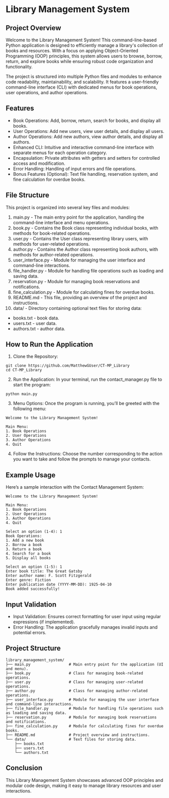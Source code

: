 # Library Management System
## Project Overview
Welcome to the Library Management System! This command-line-based Python application is designed to efficiently manage a library's collection of books and resources. With a focus on applying Object-Oriented Programming (OOP) principles, this system allows users to browse, borrow, return, and explore books while ensuring robust code organization and functionality.

The project is structured into multiple Python files and modules to enhance code readability, maintainability, and scalability. It features a user-friendly command-line interface (CLI) with dedicated menus for book operations, user operations, and author operations.

## Features
* Book Operations: Add, borrow, return, search for books, and display all books.
* User Operations: Add new users, view user details, and display all users.
* Author Operations: Add new authors, view author details, and display all authors.
* Enhanced CLI: Intuitive and interactive command-line interface with separate menus for each operation category.
* Encapsulation: Private attributes with getters and setters for controlled access and modification.
* Error Handling: Handling of input errors and file operations.
* Bonus Features (Optional): Text file handling, reservation system, and fine calculation for overdue books.

## File Structure
This project is organized into several key files and modules:

1. main.py - The main entry point for the application, handling the command-line interface and menu operations.
2. book.py - Contains the Book class representing individual books, with methods for book-related operations.
3. user.py - Contains the User class representing library users, with methods for user-related operations.
4. author.py - Contains the Author class representing book authors, with methods for author-related operations.
5. user_interface.py - Module for managing the user interface and command-line interactions.
6. file_handler.py - Module for handling file operations such as loading and saving data.
7. reservation.py - Module for managing book reservations and notifications.
8. fine_calculation.py - Module for calculating fines for overdue books.
9. README.md - This file, providing an overview of the project and instructions.
10. data/ - Directory containing optional text files for storing data:
* books.txt - book data.
* users.txt - user data.
* authors.txt - author data.

## How to Run the Application
1. Clone the Repository:

```
git clone https://github.com/MatthewGUser/CT-MP_Library
cd CT-MP_Library
```

2. Run the Application: In your terminal, run the contact_manager.py file to start the program:
```
python main.py
```

3. Menu Options: Once the program is running, you’ll be greeted with the following menu:
```
Welcome to the Library Management System!

Main Menu:
1. Book Operations
2. User Operations
3. Author Operations
4. Quit
```
4. Follow the Instructions: Choose the number corresponding to the action you want to take and follow the prompts to manage your contacts.

## Example Usage
Here’s a sample interaction with the Contact Management System:

```
Welcome to the Library Management System!

Main Menu:
1. Book Operations
2. User Operations
3. Author Operations
4. Quit

Select an option (1-4): 1
Book Operations:
1. Add a new book
2. Borrow a book
3. Return a book
4. Search for a book
5. Display all books

Select an option (1-5): 1
Enter book title: The Great Gatsby
Enter author name: F. Scott Fitzgerald
Enter genre: Fiction
Enter publication date (YYYY-MM-DD): 1925-04-10
Book added successfully!
```

## Input Validation
* Input Validation: Ensures correct formatting for user input using regular expressions (if implemented).
* Error Handling: The application gracefully manages invalid inputs and potential errors.

## Project Structure
```
library_management_system/
├── main.py                 # Main entry point for the application (UI and menu).
├── book.py                 # Class for managing book-related operations.
├── user.py                 # Class for managing user-related operations.
├── author.py               # Class for managing author-related operations.
├── user_interface.py       # Module for managing the user interface and command-line interactions.
├── file_handler.py         # Module for handling file operations such as loading and saving data.
├── reservation.py          # Module for managing book reservations and notifications.
├── fine_calculation.py     # Module for calculating fines for overdue books.
├── README.md               # Project overview and instructions.
└── data/                   # Text files for storing data.
    ├── books.txt           
    ├── users.txt           
    └── authors.txt         
```

## Conclusion
This Library Management System showcases advanced OOP principles and modular code design, making it easy to manage library resources and user interactions.